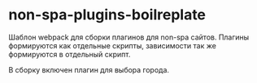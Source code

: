 # non-spa-plugins-boilreplate

Шаблон webpack для сборки плагинов для non-spa сайтов. Плагины формируются как отдельные скрипты, зависимости так же формируются в отдельный скрипт.

В сборку включен плагин для выбора города.
